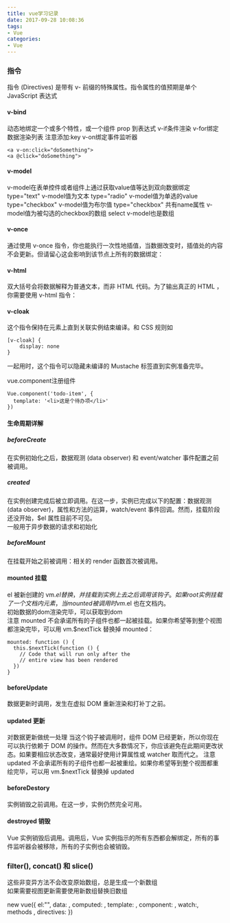```yaml
---
title: vue学习记录
date: 2017-09-28 10:08:36
tags: 
- Vue
categories: 
- Vue
---
```



<!-- more -->
### 指令
指令 (Directives) 是带有 v- 前缀的特殊属性。指令属性的值预期是单个 JavaScript 表达式 
#### v-bind
动态地绑定一个或多个特性，或一个组件 prop 到表达式
v-if条件渲染
v-for绑定数据渲染列表 注意添加:key
v-on绑定事件监听器
```
<a v-on:click="doSomething">
<a @click="doSomething">
```
#### v-model
v-model在表单控件或者组件上通过获取value值等达到双向数据绑定
type="text"  v-model值为文本
type="radio"  v-model值为单选的value
type="checkbox"  v-model值为布尔值
type="checkbox" 共有name属性 v-model值为被勾选的checkbox的数组
select v-model也是数组

#### v-once
通过使用 v-once 指令，你也能执行一次性地插值，当数据改变时，插值处的内容不会更新。但请留心这会影响到该节点上所有的数据绑定：  
#### v-html
双大括号会将数据解释为普通文本，而非 HTML 代码。为了输出真正的 HTML ，你需要使用 v-html 指令：

#### v-cloak
这个指令保持在元素上直到关联实例结束编译。和 CSS 规则如 
```
[v-cloak] { 
    display: none 
} 
```
一起用时，这个指令可以隐藏未编译的 Mustache 标签直到实例准备完毕。

vue.component注册组件
```
Vue.component('todo-item', {
  template: '<li>这是个待办项</li>'
})
```

#### 生命周期详解
##### beforeCreate  
在实例初始化之后，数据观测 (data observer) 和 event/watcher 事件配置之前被调用。
##### created
在实例创建完成后被立即调用。在这一步，实例已完成以下的配置：数据观测 (data observer)，属性和方法的运算，watch/event 事件回调。然而，挂载阶段还没开始，$el 属性目前不可见。  
一般用于异步数据的请求和初始化  
##### beforeMount
在挂载开始之前被调用：相关的 render 函数首次被调用。  
#### mounted 挂载
el 被新创建的 vm.$el 替换，并挂载到实例上去之后调用该钩子。  
如果 root 实例挂载了一个文档内元素，当 mounted 被调用时 vm.$el 也在文档内。  
初始数据的dom渲染完毕，可以获取到dom  
注意 mounted 不会承诺所有的子组件也都一起被挂载。如果你希望等到整个视图都渲染完毕，可以用 vm.$nextTick 替换掉 mounted：
```
mounted: function () {
  this.$nextTick(function () {
    // Code that will run only after the
    // entire view has been rendered
  })
}
```
#### beforeUpdate
数据更新时调用，发生在虚拟 DOM 重新渲染和打补丁之前。
#### updated 更新
对数据更新做统一处理
当这个钩子被调用时，组件 DOM 已经更新，所以你现在可以执行依赖于 DOM 的操作。然而在大多数情况下，你应该避免在此期间更改状态。如果要相应状态改变，通常最好使用计算属性或 watcher 取而代之。
注意 updated 不会承诺所有的子组件也都一起被重绘。如果你希望等到整个视图都重绘完毕，可以用 vm.$nextTick 替换掉 updated
#### beforeDestory
实例销毁之前调用。在这一步，实例仍然完全可用。
#### destroyed 销毁
Vue 实例销毁后调用。调用后，Vue 实例指示的所有东西都会解绑定，所有的事件监听器会被移除，所有的子实例也会被销毁。
### filter(), concat() 和 slice()
这些非变异方法不会改变原始数组，总是生成一个新数组  
如果需要视图更新需要使用新数组替换旧数组

new vue({
    el:"",
    data: ,
    computed: ,
    template: ,
    component: ,
    watch:,
    methods ,
    directives: 
})
